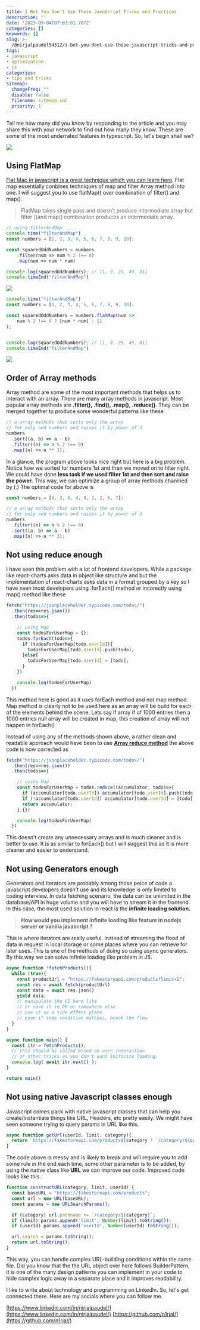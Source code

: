 ```yaml
---
title: I Bet You Don’t Use These JavaScript Tricks and Practices
description: ''
date: '2023-09-04T07:03:01.767Z'
categories: []
keywords: []
slug: >-
  /@nirjalpaudel54312/i-bet-you-dont-use-these-javascript-tricks-and-pratices-5ab5438ed4c8
tags:
- javascript
- optimization
- js
categories:
- tips and tricks
sitemap:
  changeFreq: ""
  disable: false
  filename: sitemap.xml
  priority: 1
---
```



Tell me how many did you know by responding to the article and you may share this with your network to find out how many they know. These are some of the most underrated features in typescript. So, let's begin shall we?

![](img/0__nmnULubrz2ncLsRj.webp)

## Using FlatMap

[Flat Map in javascript is a great technique which you can learn here](https://developer.mozilla.org/en-US/docs/Web/JavaScript/Reference/Global_Objects/Array/flatMap). Flat map essentially conbines techniques of map and filter Array method into one. I will suggest you to use flatMap() over combination of filter() and map().

> FlatMap takes single pass and doesn’t produce intermediate array but filter ()and map() combination produces an intermediate array.
```js
// using filterAndMap
console.time("filterAndMap")
const numbers = [1, 2, 3, 4, 5, 6, 7, 8, 9, 10];

const squaredOddNumbers = numbers
    .filter(num => num % 2 !== 0)
    .map(num => num * num)

console.log(squaredOddNumbers); // [1, 9, 25, 49, 81]
console.timeEnd("filterAndMap")
```
![](img/1__a9cMhpzzQmQQ__ivIOwvXQw.webp)

```js
console.time("filterAndMap")
const numbers = [1, 2, 3, 4, 5, 6, 7, 8, 9, 10];

const squaredOddNumbers = numbers.flatMap(num =>
    num % 2 !== 0 ? [num * num] : []
);


console.log(squaredOddNumbers); // [1, 9, 25, 49, 81]
console.timeEnd("filterAndMap")
```
![](img/1__wDkxp8xJhcm__rCUASgnYmw.png)

## Order of Array methods

Array method are some of the most important methods that helps us to interact with an array. There are many array methods in javascript. Most popular array methods are **.filter(), .find(), .map(), .reduce()**. They can be merged together to produce some wonderful patterns like these
```js
// a array methods that sorts only the array
// for only odd numbers and raises it by power of 3
numbers
  .sort((a, b) => a - b)
  .filter((n) => n % 2 !== 0)
  .map((n) => n ** 3);
```

In a glance, the program above looks nice right but here is a big problem. Notice how we sorted for numbers 1st and then we moved on to filter right. We could have done **less task if we used filter 1st and then sort and raise the power**. This way, we can optimize a group of array methods chanined by (.)
The optimal code for above is

```js
const numbers = [9, 3, 6, 4, 8, 1, 2, 5, 7];

// a array methods that sorts only the array
// for only odd numbers and raises it by power of 3
numbers
  .filter((n) => n % 2 !== 0)
  .sort((a, b) => a - b)
  .map((n) => n ** 3);
```
## Not using reduce enough

I have seen this problem with a lot of frontend developers. While a package like react-charts asks data in object like structure and but the implementation of react-charts asks data in a format grouped by a key so I have seen most developers using .forEach() method or incorectly using map() method like these
```js
fetch("https://jsonplaceholder.typicode.com/todos/")
  .then(res=>res.json())
  .then(todos=>{

    // using Map
    const todosForUserMap = {};
    todos.forEach(todo=>{
      if (todosForUserMap[todo.userId]){
        todosForUserMap[todo.userId].push(todo);
      }else{
        todosForUserMap[todo.userId] = [todo];
      }
    })

    console.log(todosForUserMap)
  })
```

This method here is good as it uses forEach method and not map method. Map method is clearly not to be used here as an array will be build for each of the elements behind the scene. Lets say if array if of 1000 entries then a 1000 entries null array will be created in map, this creation of array will not happen in forEach()

Instead of using any of the methods shown above, a rather clean and readable approach would have been to use [**Array reduce method**](https://developer.mozilla.org/en-US/docs/Web/JavaScript/Reference/Global_Objects/Array/reduce) the above code is now corrected as
```js
fetch("https://jsonplaceholder.typicode.com/todos/")
  .then(res=>res.json())
  .then(todos=>{

    // using Map
    const todosForUserMap = todos.reduce((accumulator, todo)=>{
      if (accumulator[todo.userId]) accumulator[todo.userId].push(todo);
      if (!accumulator[todo.userId]) accumulator[todo.userId] = [todo];
      return accumulator;
    },{})

    console.log(todosForUserMap)
  })
```

This doesn’t create any unnecessary arrays and is much cleaner and is better to use. It is as similar to forEach() but I will suggest this as it is more cleaner and easier to understand.

## Not using Generators enough

Generators and Iterators are probably among those peice of code a javascript developers doesn’t use and its knowledge is only limited to coding interview. In data fetching scenario, the data can be unlimited in the database/API in huge volume and you will have to stream it in the frontend. In this case, the most used solution in react is the **infinite loading solution.**

> **How would you implement infinite loading like feature in nodejs server or vanilla javascript ?**

This is where iterators are really useful. Instead of streaming the flood of data in request in local storage or some places where you can retrieve for later uses. This is one of the methods of doing so using async generators. By this way we can solve infinite loading like problem in JS.
```js
async function *fetchProducts(){
  while (true){
    const productUrl = "https://fakestoreapi.com/products?limit=2";
    const res = await fetch(productUrl)
    const data = await res.json()
    yield data;
    // manipulate the UI here like
    // or save it in DB or somewhere else
    // use it as a side effect place
    // even if some condition matches, break the flow
  }
}

async function main() {
  const itr = fetchProducts();
  // this should be called based on user interaction
  // or other tricks as you don't want inifinite loading.
  console.log( await itr.next() );
}

return main()
```
## Not using native Javascript classes enough

Javascript comes pack with native javascript classes that can help you create/instantiate things like URL, Headers, etc pretty easily. We might have seen someone trying to query params in URL like this.
```js
async function getUrl(userId, limit, category){
  return `https://fakestoreapi.com/products${category ? `/category/${category}` : ""}${limit ? Number(limit):""}${userId? Number(userId):""}`;
}
```

The code above is messy and is likely to break and will require you to add some rule in the end each time, some other parameter is to be added, by using the native class like **URL** we can improve our code. Improved code looks like this.
```js
function constructURL(category, limit, userId) {
  const baseURL = "https://fakestoreapi.com/products";
  const url = new URL(baseURL);
  const params = new URLSearchParams();

  if (category) url.pathname += `/category/${category}`;
  if (limit) params.append('limit', Number(limit).toString());
  if (userId) params.append('userId', Number(userId).toString());

  url.search = params.toString();
  return url.toString();
}
```
This way, you can handle complex URL-building conditions within the same file. Did you know that the the URL object over here follows BuilderPattern, it is one of the many design patterns you can implement in your code to hide complex logic away in a separate place and it improves readability.

I like to write about technology and programming on LinkedIn. So, let's get connected there. Here are my socials where you can follow me.

[https://www.linkedin.com/in/nirjalpaudel/](https://www.linkedin.com/in/nirjalpaudel/)
[https://github.com/n1rjal/](https://github.com/n1rjal/)
